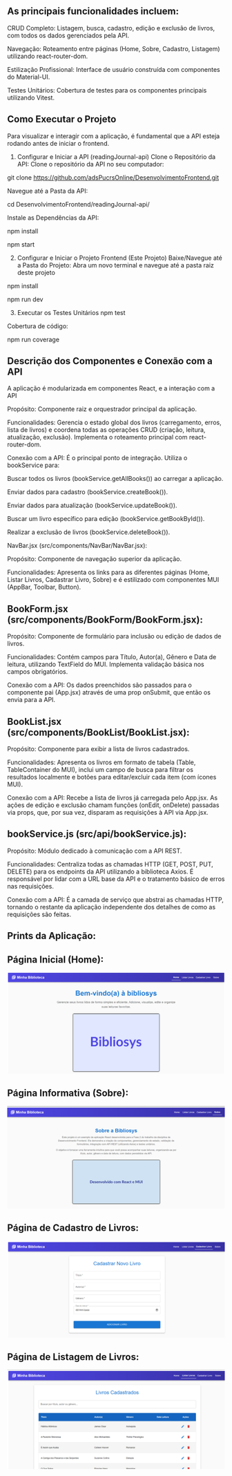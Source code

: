 ## As principais funcionalidades incluem:

CRUD Completo: Listagem, busca, cadastro, edição e exclusão de livros, com todos os dados gerenciados pela API.

Navegação: Roteamento entre páginas (Home, Sobre, Cadastro, Listagem) utilizando react-router-dom.

Estilização Profissional: Interface de usuário construída com componentes do Material-UI.

Testes Unitários: Cobertura de testes para os componentes principais utilizando Vitest.

## Como Executar o Projeto
Para visualizar e interagir com a aplicação, é fundamental que a API esteja rodando antes de iniciar o frontend.

1. Configurar e Iniciar a API (readingJournal-api)
Clone o Repositório da API: Clone o repositório da API no seu computador:

git clone https://github.com/adsPucrsOnline/DesenvolvimentoFrontend.git

Navegue até a Pasta da API:

cd DesenvolvimentoFrontend/readingJournal-api/

Instale as Dependências da API:

npm install

npm start

2. Configurar e Iniciar o Projeto Frontend (Este Projeto)
Baixe/Navegue até a Pasta do Projeto: Abra um novo terminal e navegue até a pasta raiz deste projeto 

npm install

npm run dev

3. Executar os Testes Unitários
npm test

Cobertura de código:

npm run coverage

## Descrição dos Componentes e Conexão com a API
A aplicação é modularizada em componentes React, e a interação com a API 

Propósito: Componente raiz e orquestrador principal da aplicação.

Funcionalidades: Gerencia o estado global dos livros (carregamento, erros, lista de livros) e coordena todas as operações CRUD (criação, leitura, atualização, exclusão). Implementa o roteamento principal com react-router-dom.

Conexão com a API: É o principal ponto de integração. Utiliza o bookService para:

Buscar todos os livros (bookService.getAllBooks()) ao carregar a aplicação.

Enviar dados para cadastro (bookService.createBook()).

Enviar dados para atualização (bookService.updateBook()).

Buscar um livro específico para edição (bookService.getBookById()).

Realizar a exclusão de livros (bookService.deleteBook()).

NavBar.jsx (src/components/NavBar/NavBar.jsx):

Propósito: Componente de navegação superior da aplicação.

Funcionalidades: Apresenta os links para as diferentes páginas (Home, Listar Livros, Cadastrar Livro, Sobre) e é estilizado com componentes MUI (AppBar, Toolbar, Button).

## BookForm.jsx (src/components/BookForm/BookForm.jsx):

Propósito: Componente de formulário para inclusão ou edição de dados de livros.

Funcionalidades: Contém campos para Título, Autor(a), Gênero e Data de leitura, utilizando TextField do MUI. Implementa validação básica nos campos obrigatórios.

Conexão com a API: Os dados preenchidos são passados para o componente pai (App.jsx) através de uma prop onSubmit, que então os envia para a API.

## BookList.jsx (src/components/BookList/BookList.jsx):

Propósito: Componente para exibir a lista de livros cadastrados.

Funcionalidades: Apresenta os livros em formato de tabela (Table, TableContainer do MUI), inclui um campo de busca para filtrar os resultados localmente e botões para editar/excluir cada item (com ícones MUI).

Conexão com a API: Recebe a lista de livros já carregada pelo App.jsx. As ações de edição e exclusão chamam funções (onEdit, onDelete) passadas via props, que, por sua vez, disparam as requisições à API via App.jsx.

## bookService.js (src/api/bookService.js):

Propósito: Módulo dedicado à comunicação com a API REST.

Funcionalidades: Centraliza todas as chamadas HTTP (GET, POST, PUT, DELETE) para os endpoints da API utilizando a biblioteca Axios. É responsável por lidar com a URL base da API e o tratamento básico de erros nas requisições.

Conexão com a API: É a camada de serviço que abstrai as chamadas HTTP, tornando o restante da aplicação independente dos detalhes de como as requisições são feitas.

## Prints da Aplicação:

## Página Inicial (Home):
![imagem home](./img/home.png)

## Página Informativa (Sobre):
![imagem da pagina sobre](./img/about.png)

## Página de Cadastro de Livros:
![imagem da pagina de cadastro do livro](./img/add_book.png)

## Página de Listagem de Livros:
![imagem listagem dos livros](./img/book_list.png)

